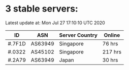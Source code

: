 # 3 stable servers:

Latest update at: Mon Jul 27 17:10:10 UTC 2020

| ID | ASN | Server Country | Online |
| -- | --- | -------------- | ------ |
| #.7F1D | AS63949 | Singapore | 76 hrs |
| #.0322 | AS45102 | Singapore | 217 hrs |
| #.2A79 | AS63949 | Japan | 30 hrs |

